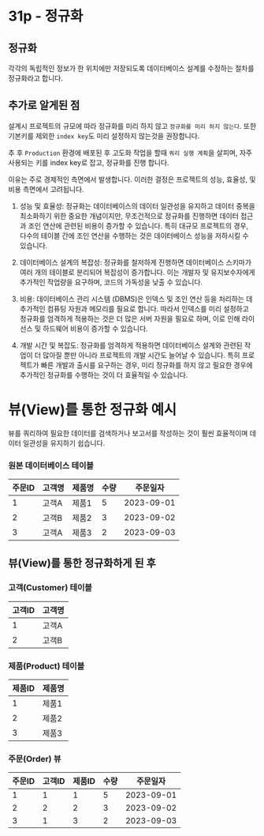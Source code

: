 # 31p - 정규화

## 정규화

각각의 독립적인 정보가 한 위치에만 저장되도록 데이터베이스 설계를 수정하는 절차를 정규화라고 합니다.

## 추가로 알게된 점

설계시 프로젝트의 규모에 따라 정규화를 미리 하지 않고 `정규화를 미리 하지 않는다`. 또한 기본키를 제외한 `index key`도 미리 설정하지 않는것을 권장합니다.

추 후 `Production` 환경에 배포된 후 고도화 작업을 할때 `쿼리 실행 계획`을 살피며, 자주 사용되는 키를 index key로 잡고, 정규화를 진행 합니다.

이유는 주로 경제적인 측면에서 발생합니다. 이러한 결정은 프로젝트의 성능, 효율성, 및 비용 측면에서 고려됩니다.

1. 성능 및 효율성: 정규화는 데이터베이스의 데이터 일관성을 유지하고 데이터 중복을 최소화하기 위한 중요한 개념이지만, 무조건적으로 정규화를 진행하면 데이터 접근과 조인 연산에 관련된 비용이 증가할 수 있습니다. 특히 대규모 프로젝트의 경우, 다수의 테이블 간에 조인 연산을 수행하는 것은 데이터베이스 성능을 저하시킬 수 있습니다.

2. 데이터베이스 설계의 복잡성: 정규화를 철저하게 진행하면 데이터베이스 스키마가 여러 개의 테이블로 분리되어 복잡성이 증가합니다. 이는 개발자 및 유지보수자에게 추가적인 작업량을 요구하며, 코드의 가독성을 낮출 수 있습니다.

3. 비용: 데이터베이스 관리 시스템 (DBMS)은 인덱스 및 조인 연산 등을 처리하는 데 추가적인 컴퓨팅 자원과 메모리를 필요로 합니다. 따라서 인덱스를 미리 설정하고 정규화를 엄격하게 적용하는 것은 더 많은 서버 자원을 필요로 하며, 이로 인해 라이선스 및 하드웨어 비용이 증가할 수 있습니다.

4. 개발 시간 및 복잡도: 정규화를 엄격하게 적용하면 데이터베이스 설계와 관련된 작업이 더 많아질 뿐만 아니라 프로젝트의 개발 시간도 늘어날 수 있습니다. 특히 프로젝트가 빠른 개발과 출시를 요구하는 경우, 미리 정규화를 하지 않고 필요한 경우에 추가적인 정규화를 수행하는 것이 더 효율적일 수 있습니다.

# 뷰(View)를 통한 정규화 예시

뷰를 쿼리하여 필요한 데이터를 검색하거나 보고서를 작성하는 것이 훨씬 효율적이며 데이터 일관성을 유지하기 쉽습니다.

### 원본 데이터베이스 테이블

| 주문ID | 고객명 | 제품명 | 수량 | 주문일자   |
| ------ | ------ | ------ | ---- | ---------- |
| 1      | 고객A  | 제품1  | 5    | 2023-09-01 |
| 2      | 고객B  | 제품2  | 3    | 2023-09-02 |
| 3      | 고객A  | 제품3  | 2    | 2023-09-03 |

## 뷰(View)를 통한 정규화하게 된 후

### 고객(Customer) 테이블

| 고객ID | 고객명 |
| ------ | ------ |
| 1      | 고객A  |
| 2      | 고객B  |

### 제품(Product) 테이블

| 제품ID | 제품명 |
| ------ | ------ |
| 1      | 제품1  |
| 2      | 제품2  |
| 3      | 제품3  |

### 주문(Order) 뷰

| 주문ID | 고객ID | 제품ID | 수량 | 주문일자   |
| ------ | ------ | ------ | ---- | ---------- |
| 1      | 1      | 1      | 5    | 2023-09-01 |
| 2      | 2      | 2      | 3    | 2023-09-02 |
| 3      | 1      | 3      | 2    | 2023-09-03 |
